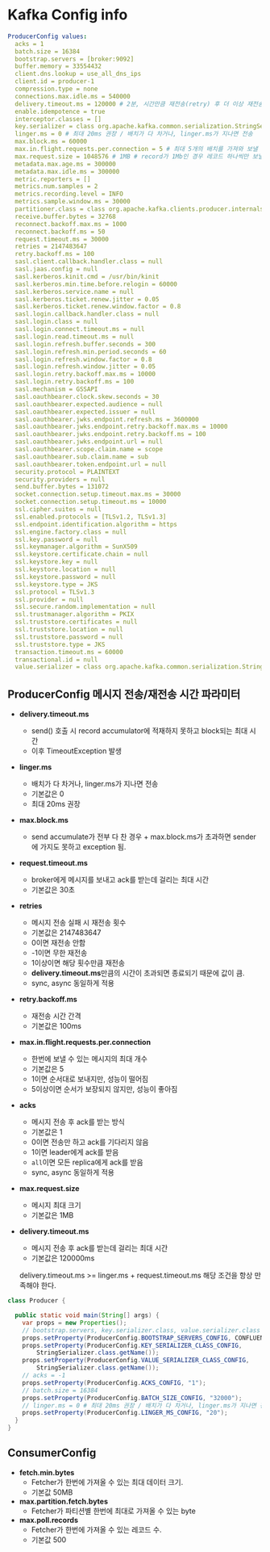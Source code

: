 # Kafka Config info

```yaml
ProducerConfig values:
  acks = 1
  batch.size = 16384
  bootstrap.servers = [broker:9092]
  buffer.memory = 33554432
  client.dns.lookup = use_all_dns_ips
  client.id = producer-1
  compression.type = none
  connections.max.idle.ms = 540000
  delivery.timeout.ms = 120000 # 2분, 시간만큼 재전송(retry) 후 더 이상 재전송하지 않고 종료. # send accumulate가 전부 다 찬 경우 + max.block.ms가 초과하면 sender에 가지도 못하고 exception 됨. # request.timeout.ms 
  enable.idempotence = true
  interceptor.classes = []
  key.serializer = class org.apache.kafka.common.serialization.StringSerializer
  linger.ms = 0 # 최대 20ms 권장 / 배치가 다 차거나, linger.ms가 지나면 전송  
  max.block.ms = 60000
  max.in.flight.requests.per.connection = 5 # 최대 5개의 배치를 가져와 보낼 수 있다. 
  max.request.size = 1048576 # 1MB # record가 1Mb인 경우 레코드 하나씩만 보낼 수 있다.
  metadata.max.age.ms = 300000
  metadata.max.idle.ms = 300000
  metric.reporters = []
  metrics.num.samples = 2
  metrics.recording.level = INFO
  metrics.sample.window.ms = 30000
  partitioner.class = class org.apache.kafka.clients.producer.internals.DefaultPartitioner
  receive.buffer.bytes = 32768
  reconnect.backoff.max.ms = 1000
  reconnect.backoff.ms = 50
  request.timeout.ms = 30000
  retries = 2147483647
  retry.backoff.ms = 100
  sasl.client.callback.handler.class = null
  sasl.jaas.config = null
  sasl.kerberos.kinit.cmd = /usr/bin/kinit
  sasl.kerberos.min.time.before.relogin = 60000
  sasl.kerberos.service.name = null
  sasl.kerberos.ticket.renew.jitter = 0.05
  sasl.kerberos.ticket.renew.window.factor = 0.8
  sasl.login.callback.handler.class = null
  sasl.login.class = null
  sasl.login.connect.timeout.ms = null
  sasl.login.read.timeout.ms = null
  sasl.login.refresh.buffer.seconds = 300
  sasl.login.refresh.min.period.seconds = 60
  sasl.login.refresh.window.factor = 0.8
  sasl.login.refresh.window.jitter = 0.05
  sasl.login.retry.backoff.max.ms = 10000
  sasl.login.retry.backoff.ms = 100
  sasl.mechanism = GSSAPI
  sasl.oauthbearer.clock.skew.seconds = 30
  sasl.oauthbearer.expected.audience = null
  sasl.oauthbearer.expected.issuer = null
  sasl.oauthbearer.jwks.endpoint.refresh.ms = 3600000
  sasl.oauthbearer.jwks.endpoint.retry.backoff.max.ms = 10000
  sasl.oauthbearer.jwks.endpoint.retry.backoff.ms = 100
  sasl.oauthbearer.jwks.endpoint.url = null
  sasl.oauthbearer.scope.claim.name = scope
  sasl.oauthbearer.sub.claim.name = sub
  sasl.oauthbearer.token.endpoint.url = null
  security.protocol = PLAINTEXT
  security.providers = null
  send.buffer.bytes = 131072
  socket.connection.setup.timeout.max.ms = 30000
  socket.connection.setup.timeout.ms = 10000
  ssl.cipher.suites = null
  ssl.enabled.protocols = [TLSv1.2, TLSv1.3]
  ssl.endpoint.identification.algorithm = https
  ssl.engine.factory.class = null
  ssl.key.password = null
  ssl.keymanager.algorithm = SunX509
  ssl.keystore.certificate.chain = null
  ssl.keystore.key = null
  ssl.keystore.location = null
  ssl.keystore.password = null
  ssl.keystore.type = JKS
  ssl.protocol = TLSv1.3
  ssl.provider = null
  ssl.secure.random.implementation = null
  ssl.trustmanager.algorithm = PKIX
  ssl.truststore.certificates = null
  ssl.truststore.location = null
  ssl.truststore.password = null
  ssl.truststore.type = JKS
  transaction.timeout.ms = 60000
  transactional.id = null
  value.serializer = class org.apache.kafka.common.serialization.StringSerializer
```

## ProducerConfig 메시지 전송/재전송 시간 파라미터

- **delivery.timeout.ms**
    - send() 호출 시 record accumulator에 적재하지 못하고 block되는 최대 시간
    - 이후 TimeoutException 발생
- **linger.ms**
    - 배치가 다 차거나, linger.ms가 지나면 전송
    - 기본값은 0
    - 최대 20ms 권장
- **max.block.ms**
    - send accumulate가 전부 다 찬 경우 + max.block.ms가 초과하면 sender에 가지도 못하고 exception 됨.
- **request.timeout.ms**
    - broker에게 메시지를 보내고 ack를 받는데 걸리는 최대 시간
    - 기본값은 30초
- **retries**
    - 메시지 전송 실패 시 재전송 횟수
    - 기본값은 2147483647
    - 0이면 재전송 안함
    - -1이면 무한 재전송
    - 1이상이면 해당 횟수만큼 재전송
    - **delivery.timeout.ms**만큼의 시간이 초과되면 종료되기 때문에 값이 큼.
    - sync, async 동일하게 적용
- **retry.backoff.ms**
    - 재전송 시간 간격
    - 기본값은 100ms
- **max.in.flight.requests.per.connection**
    - 한번에 보낼 수 있는 메시지의 최대 개수
    - 기본값은 5
    - 1이면 순서대로 보내지만, 성능이 떨어짐
    - 5이상이면 순서가 보장되지 않지만, 성능이 좋아짐
- **acks**
    - 메시지 전송 후 ack를 받는 방식
    - 기본값은 1
    - 0이면 전송만 하고 ack를 기다리지 않음
    - 1이면 leader에게 ack를 받음
    - `all`이면 모든 replica에게 ack를 받음
    - sync, async 동일하게 적용
- **max.request.size**
    - 메시지 최대 크기
    - 기본값은 1MB
- **delivery.timeout.ms**
    - 메시지 전송 후 ack를 받는데 걸리는 최대 시간
    - 기본값은 120000ms

    delivery.timeout.ms >= linger.ms + request.timeout.ms
    해당 조건을 항상 만족해야 한다.

```java
class Producer {

  public static void main(String[] args) {
    var props = new Properties();
    // bootstrap.servers, key.serializer.class, value.serializer.class
    props.setProperty(ProducerConfig.BOOTSTRAP_SERVERS_CONFIG, CONFLUENT_BROKER);
    props.setProperty(ProducerConfig.KEY_SERIALIZER_CLASS_CONFIG,
        StringSerializer.class.getName());
    props.setProperty(ProducerConfig.VALUE_SERIALIZER_CLASS_CONFIG,
        StringSerializer.class.getName());
    // acks = -1
    props.setProperty(ProducerConfig.ACKS_CONFIG, "1");
    // batch.size = 16384
    props.setProperty(ProducerConfig.BATCH_SIZE_CONFIG, "32000");
    // linger.ms = 0 # 최대 20ms 권장 / 배치가 다 차거나, linger.ms가 지나면 전송 
    props.setProperty(ProducerConfig.LINGER_MS_CONFIG, "20");
  }
}
```

## ConsumerConfig

- **fetch.min.bytes**
    - Fetcher가 한번에 가져올 수 있는 최대 데이터 크기.
    - 기본값 50MB
- **max.partition.fetch.bytes**
    - Fetcher가 파티션별 한번에 최대로 가져올 수 있는 byte
- **max.poll.records**
    - Fetcher가 한번에 가져올 수 있는 레코드 수.
    - 기본값 500
